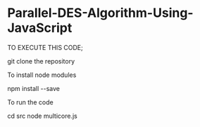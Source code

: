 # Parallel-DES-Algorithm-Using-JavaScript

TO EXECUTE THIS CODE;

git clone the repository

To install node modules

npm install --save

To run the code

cd src
node multicore.js
